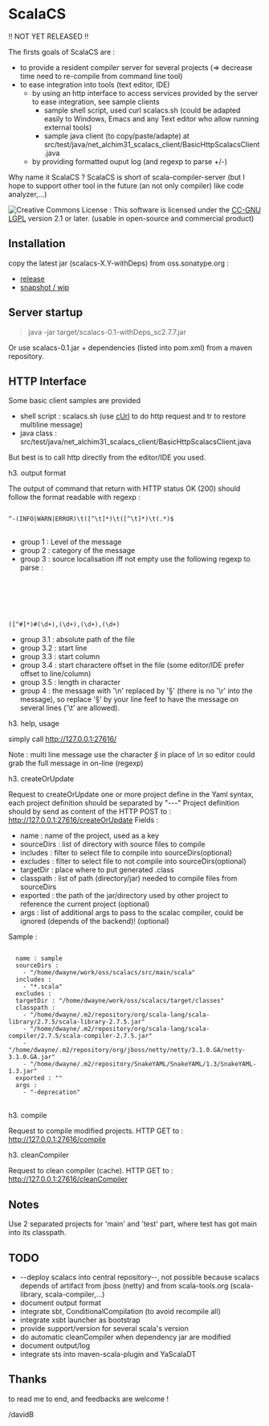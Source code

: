 ScalaCS
=======
 !! NOT YET RELEASED !!

The firsts goals of ScalaCS are :
* to provide a resident compiler server for several projects (=> decrease time need to re-compile from command line tool)
* to ease integration into tools (text editor, IDE)
  * by using an http interface to access services provided by the server to ease integration, see sample clients
    * sample shell script, used curl scalacs.sh (could be adapted easily to Windows, Emacs and any Text editor who allow running external tools)
    * sample java client (to copy/paste/adapte) at src/test/java/net_alchim31_scalacs_client/BasicHttpScalacsClient.java
  * by providing formatted ouput log (and regexp to parse +/-)

Why name it ScalaCS ?
ScalaCS is short of scala-compiler-server (but I hope to support other tool in the future (an not only compiler) like code analyzer,...)

![Creative Commons License](http://i.creativecommons.org/l/LGPL/2.1/88x62.png) : This software is licensed under the [CC-GNU LGPL](http://creativecommons.org/licenses/LGPL/2.1/) version 2.1 or later.
(usable in open-source and commercial product)

Installation
------------

copy the latest jar (scalacs-X.Y-withDeps) from oss.sonatype.org :
* [release](http://oss.sonatype.org/github-releases/net/alchim31/scalacs)
* [snapshot / wip](http://oss.sonatype.org/github-snapshots/net/alchim31/scalacs)

Server startup
--------------

>  java -jar target/scalacs-0.1-withDeps_sc2.7.7.jar

Or use scalacs-0.1.jar + dependencies (listed into pom.xml) from a maven repository.

HTTP Interface
--------------

Some basic client samples are provided
* shell script : scalacs.sh (use [cUrl]() to do http request and tr to restore multiline message)
* java class : src/test/java/net_alchim31_scalacs_client/BasicHttpScalacsClient.java

But best is to call http directly from the editor/IDE you used.
 
h3. output format

The output of command that return with HTTP status OK (200) should follow the format readable with regexp :
<pre>
<code>
^-(INFO|WARN|ERROR)\t([^\t]*)\t([^\t]*)\t(.*)$
</code>
</pre>
* group 1 : Level of the message
* group 2 : category of the message
* group 3 : source localisation iff not empty use the following regexp to parse :
  <pre>
  <code>
([^#]*)#(\d+),(\d+),(\d+),(\d+)
  </code>
  </pre>
  * group 3.1 : absolute path of the file
  * group 3.2 : start line
  * group 3.3 : start column
  * group 3.4 : start charactere offset in the file (some editor/IDE prefer offset to line/column)
  * group 3.5 : length in character
* group 4 : the message with '\n' replaced by '§' (there is no '\r' into the message), so replace '§' by your line feef to have the message on several lines ('\t' are allowed).

h3. help, usage

simply call http://127.0.0.1:27616/

Note : multi line message use the character *§* in place of *\n* so editor could grab the full message in on-line (regexp)

h3. createOrUpdate

Request to createOrUpdate one or more project define in the Yaml syntax, each project definition should be separated by "---"
Project definition should by send as content of the HTTP POST to : http://127.0.0.1:27616/createOrUpdate
Fields :
* name : name of the project, used as a key
* sourceDirs : list of directory with source files to compile
* includes : filter to select file to compile into sourceDirs(optional)
* excludes : filter to select file to not compile into sourceDirs(optional)
* targetDir : place where to put generated .class
* classpath : list of path (directory/jar) needed to compile files from sourceDirs
* exported : the path of the jar/directory used by other project to reference the current project (optional)
* args : list of additional args to pass to the scalac compiler, could be ignored (depends of the backend)! (optional)

Sample :
<pre>
<code>
  name : sample
  sourceDirs :
    - "/home/dwayne/work/oss/scalacs/src/main/scala"
  includes :
    - "*.scala"
  excludes :
  targetDir : "/home/dwayne/work/oss/scalacs/target/classes"
  classpath :
    - "/home/dwayne/.m2/repository/org/scala-lang/scala-library/2.7.5/scala-library-2.7.5.jar"
    - "/home/dwayne/.m2/repository/org/scala-lang/scala-compiler/2.7.5/scala-compiler-2.7.5.jar"
    - "/home/dwayne/.m2/repository/org/jboss/netty/netty/3.1.0.GA/netty-3.1.0.GA.jar"
    - "/home/dwayne/.m2/repository/SnakeYAML/SnakeYAML/1.3/SnakeYAML-1.3.jar"
  exported : ""
  args :
    - "-deprecation"
</code>
</pre>

h3. compile

Request to compile modified projects.
HTTP GET to : http://127.0.0.1:27616/compile

h3. cleanCompiler

Request to clean compiler (cache).
HTTP GET to : http://127.0.0.1:27616/cleanCompiler


Notes
-----

Use 2 separated projects for 'main' and 'test' part, where test has got main into its classpath.

TODO
----

* --deploy scalacs into central repository--, not possible because scalacs depends of artifact from jboss (netty) and from scala-tools.org (scala-library, scala-compiler,...)
* document output format
* integrate sbt, ConditionalCompilation (to avoid recompile all)
* integrate xsbt launcher as bootstrap
* provide support/version for several scala's version
* do automatic cleanCompiler when dependency jar are modified
* document output/log
* integrate sts into maven-scala-plugin and YaScalaDT

Thanks
------

to read me to end, and feedbacks are welcome !

/davidB